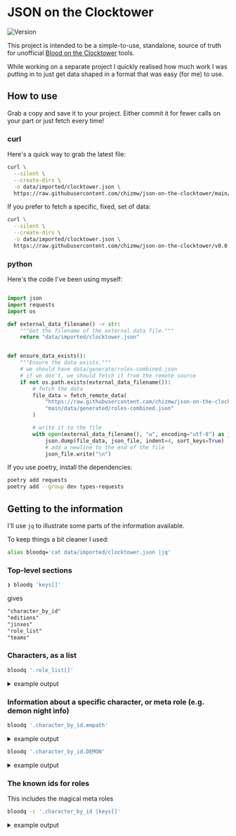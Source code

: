 # JSON on the Clocktower

![Version](https://img.shields.io/badge/latest-v0.0.23-blue)

<!-- life's too short to worry about markdownlint in this file -->
<!-- markdownlint-disable MD013 -->
<!-- markdownlint-disable MD033 -->

This project is intended to be a simple-to-use, standalone, source of truth for
unofficial [Blood on the Clocktower][site-botc] tools.

While working on a separate project I quickly realised how much work I was
putting in to just get data shaped in a format that was easy (for me) to use.

## How to use

Grab a copy and save it to your project. Either commit it for fewer calls on
your part or just fetch every time!

### curl

Here's a quick way to grab the latest file:

```sh
curl \
  --silent \
  --create-dirs \
  -o data/imported/clocktower.json \
  https://raw.githubusercontent.com/chizmw/json-on-the-clocktower/main/data/generated/roles-combined.json
```

If you prefer to fetch a specific, fixed, set of data:

```sh
curl \
  --silent \
  --create-dirs \
  -o data/imported/clocktower.json \
  https://raw.githubusercontent.com/chizmw/json-on-the-clocktower/v0.0.23/data/generated/roles-combined.json
```

### python

Here's the code I've been using myself:

```python

import json
import requests
import os

def external_data_filename() -> str:
    """Get the filename of the external data file."""
    return "data/imported/clocktower.json"


def ensure_data_exists():
    """Ensure the data exists."""
    # we should have data/generate/roles-combined.json
    # if we don't, we should fetch it from the remote source
    if not os.path.exists(external_data_filename()):
        # fetch the data
        file_data = fetch_remote_data(
            "https://raw.githubusercontent.com/chizmw/json-on-the-clocktower/"
            "main/data/generated/roles-combined.json"
        )

        # write it to the file
        with open(external_data_filename(), "w", encoding="utf-8") as json_file:
            json.dump(file_data, json_file, indent=4, sort_keys=True)
            # add a newline to the end of the file
            json_file.write("\n")
```

If you use poetry, install the dependencies:

```sh
poetry add requests
poetry add --group dev types-requests
```

## Getting to the information

I'll use `jq` to illustrate some parts of the information available.

To keep things a bit cleaner I used:

```sh
alias bloodq='cat data/imported/clocktower.json |jq'
```

### Top-level sections

```sh
❯ bloodq 'keys[]'
```

gives

```txt
"character_by_id"
"editions"
"jinxes"
"role_list"
"teams"
```

### Characters, as a list

```sh
bloodq '.role_list[]'
```

<details><summary>example output</summary>

Truncated after a couple of entries, because you get the idea:

```sh
# first three items for this sample output
bloodq '.role_list[:3]'
```

```json
[
  {
    "ability": "You start knowing that 1 of 2 players is a particular Townsfolk.",
    "edition": "tb",
    "firstNight": 33,
    "firstNightReminder": "Show the character token of a Townsfolk in play. Point to two players, one of which is that character.",
    "id": "washerwoman",
    "name": "Washerwoman",
    "otherNight": 0,
    "otherNightReminder": "",
    "reminders": ["Townsfolk", "Wrong"],
    "setup": false,
    "team": "townsfolk"
  },
  {
    "ability": "You start knowing that 1 of 2 players is a particular Outsider. (Or that zero are in play.)",
    "edition": "tb",
    "firstNight": 34,
    "firstNightReminder": "Show the character token of an Outsider in play. Point to two players, one of which is that character.",
    "id": "librarian",
    "name": "Librarian",
    "otherNight": 0,
    "otherNightReminder": "",
    "reminders": ["Outsider", "Wrong"],
    "setup": false,
    "team": "townsfolk"
  },
  {
    "ability": "You start knowing that 1 of 2 players is a particular Minion.",
    "edition": "tb",
    "firstNight": 35,
    "firstNightReminder": "Show the character token of a Minion in play. Point to two players, one of which is that character.",
    "id": "investigator",
    "name": "Investigator",
    "otherNight": 0,
    "otherNightReminder": "",
    "reminders": ["Minion", "Wrong"],
    "setup": false,
    "team": "townsfolk"
  }
]
```

</details>

### Information about a specific character, or meta role (e.g. demon night info)

```sh
bloodq '.character_by_id.empath'
```

<details><summary>example output</summary>

```json
{
  "ability": "Each night, you learn how many of your 2 alive neighbours are evil.",
  "edition": "tb",
  "firstNight": 36,
  "firstNightReminder": "Show the finger signal (0, 1, 2) for the number of evil alive neighbours of the Empath.",
  "id": "empath",
  "jinxes": [],
  "name": "Empath",
  "otherNight": 53,
  "otherNightReminder": "Show the finger signal (0, 1, 2) for the number of evil neighbours.",
  "reminders": [],
  "setup": false,
  "team": "townsfolk"
}
```

</details>

```sh
bloodq '.character_by_id.DEMON'
```

<details><summary>example output</summary>

```json
{
  "ability": "",
  "edition": "_meta",
  "firstNight": 8,
  "firstNightReminder": "If 7 or more players: wake up the Demon. Show the 'These are your minions' card. Point to each Minion. Show the 'These characters are not in play' card. Show 3 character tokens of Good characters that are not in play",
  "id": "DEMON",
  "jinxes": [],
  "name": "Demon Night Info",
  "otherNight": null,
  "otherNightReminder": "",
  "reminders": [],
  "setup": false,
  "team": "_meta"
}
```

</details>

### The known ids for roles

This includes the magical meta roles

```sh
bloodq -c '.character_by_id |keys[]'
```

<details><summary>example output</summary>
Limited to the first few items

```sh
bloodq -c '.character_by_id |keys[:7]'
```

```json
["DAWN", "DEMON", "DUSK", "MINION", "acrobat", "alchemist", "alhadikhia"]
```

[site-botc]: https://bloodontheclocktower.com
